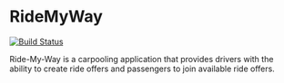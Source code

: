 # RideMyWay
[![Build Status](https://travis-ci.org/ronkeadun/RideMyWay.svg?branch=gh-pages)](https://travis-ci.org/ronkeadun/RideMyWay)


Ride-My-Way is a carpooling application that provides drivers with the ability to create ride offers and passengers to join available ride offers. 

